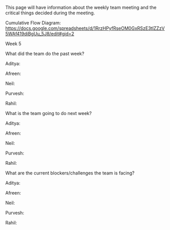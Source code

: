This page will have information about the weekly team meeting and the critical things decided during the meeting.

Cumulative Flow Diagram: https://docs.google.com/spreadsheets/d/1RrzHPyfRseOM0GxRSzE3tlZZzV5WAf419diBgUu_5J8/edit#gid=2

Week 5

What did the team do the past week?

Aditya: 

Afreen: 

Neil:

Purvesh: 

Rahil: 

What is the team going to do next week?

Aditya:

Afreen:

Neil: 

Purvesh: 

Rahil: 

What are the current blockers/challenges the team is facing?

Aditya:

Afreen: 

Neil: 

Purvesh: 

Rahil: 
